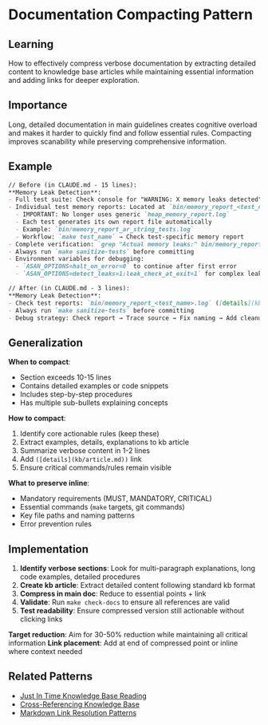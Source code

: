 # Documentation Compacting Pattern

## Learning
How to effectively compress verbose documentation by extracting detailed content to knowledge base articles while maintaining essential information and adding links for deeper exploration.

## Importance
Long, detailed documentation in main guidelines creates cognitive overload and makes it harder to quickly find and follow essential rules. Compacting improves scanability while preserving comprehensive information.

## Example
```markdown
// Before (in CLAUDE.md - 15 lines):
**Memory Leak Detection**:
- Full test suite: Check console for "WARNING: X memory leaks detected"
- Individual test memory reports: Located at `bin/memory_report_<test_name>.log`
  - IMPORTANT: No longer uses generic `heap_memory_report.log`
  - Each test generates its own report file automatically
  - Example: `bin/memory_report_ar_string_tests.log`
  - Workflow: `make test_name` → Check test-specific memory report
- Complete verification: `grep "Actual memory leaks:" bin/memory_report_*.log | grep -v "0 (0 bytes)"`
- Always run `make sanitize-tests` before committing
- Environment variables for debugging:
  - `ASAN_OPTIONS=halt_on_error=0` to continue after first error
  - `ASAN_OPTIONS=detect_leaks=1:leak_check_at_exit=1` for complex leaks

// After (in CLAUDE.md - 3 lines):
**Memory Leak Detection**:
- Check test reports: `bin/memory_report_<test_name>.log` ([details](kb/memory-leak-detection-workflow.md))
- Always run `make sanitize-tests` before committing
- Debug strategy: Check report → Trace source → Fix naming → Add cleanup ([details](kb/memory-debugging-comprehensive-guide.md))
```

## Generalization
**When to compact**:
- Section exceeds 10-15 lines
- Contains detailed examples or code snippets
- Includes step-by-step procedures
- Has multiple sub-bullets explaining concepts

**How to compact**:
1. Identify core actionable rules (keep these)
2. Extract examples, details, explanations to kb article
3. Summarize verbose content in 1-2 lines
4. Add `([details](kb/article.md))` link
5. Ensure critical commands/rules remain visible

**What to preserve inline**:
- Mandatory requirements (MUST, MANDATORY, CRITICAL)
- Essential commands (`make` targets, git commands)
- Key file paths and naming patterns
- Error prevention rules

## Implementation
1. **Identify verbose sections**: Look for multi-paragraph explanations, long code examples, detailed procedures
2. **Create kb article**: Extract detailed content following standard kb format
3. **Compress in main doc**: Reduce to essential points + link
4. **Validate**: Run `make check-docs` to ensure all references are valid
5. **Test readability**: Ensure compressed version still actionable without clicking links

**Target reduction**: Aim for 30-50% reduction while maintaining all critical information
**Link placement**: Add at end of compressed point or inline where context needed

## Related Patterns
- [Just In Time Knowledge Base Reading](just-in-time-kb-reading.md)
- [Cross-Referencing Knowledge Base](cross-referencing-knowledge-base.md)
- [Markdown Link Resolution Patterns](markdown-link-resolution-patterns.md)